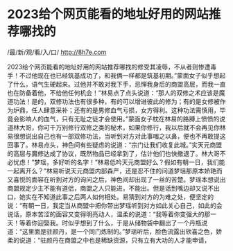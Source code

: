 # 2023给个网页能看的地址好用的网站推荐哪找的

/最/新/观/看/入/口/ http://8h7e.com

2023给个网页能看的地址好用的网站推荐哪找的修受其凌辱，不从者则惨遭毒手！不过他现在也已经筑基成功了，和我俩一样都是筑基初期。”蒙面女子似乎想起了什么，语气生硬起来。过他并不敢对我下手，忌惮我身后的商盟高层，而我一直也在防备着他，不给他任何机会！”林易点了点头说道：“那人的双修之术应该是魔道功法！是的，双修功法也有很多种，有的可以增进彼此的修为；有的是女修被作为炉鼎，任人肆意采补；还有的是男修血气亏损，女方得利。这种功法需慎用，毕竟会影响人的血气，只有无耻之徒才会使用。”蒙面女子枕在林易的胳膊上愤愤的说道林大哥，你可千万别修行双修之类的秘术，如果你修行，我以后就不会再见你林易很想说出自己也有一部双修功法，当听到对方对此事嗤之以鼻，便也不再敢提这回事了。林易点头，神色间有些疑虑的说道：“宗门让我们收复此城。”实天元商盟的高层与魔修达成了协议，既然物品已经拿到了，估计他们也快撤退了。林大哥不必忧虑！”梦瑶，多好听的名字！”林易低吟天元商盟好么？假如有朝一日，我们能一起离开么？”林易听说天元商盟内部森严，还是忍不住的问道梦瑶那原本娇艳而又喜悦的面容在听到对方的询问之后，神色间却出现了一丝的苦楚。梦瑶本想说出商盟规定少主不能有道侣，商盟之人只能进，不能出。但是话到嘴边却又说不出口，她实在不知道此事之后两人如何相处。易猜到对方的为难之处，便坚定的说：“有朝一日，我定当从商盟中把你带出梦瑶听到对方如此关心自己，如此的会说话，原本苦涩的面容又变得明亮动人，温柔的说道：“我等着你变强大的那一天！等着你迎娶我。时似乎想到了什么，于是从储物袋中翻出了一个丹瓶说道：“这里面是驻颜丹，是一个同门炼制的。”梦瑶听后，脸色流露出欣喜之色，娇柔的说道：“驻颜丹在商盟之中也是稀缺资源，只有立有大功的人才能申请，
